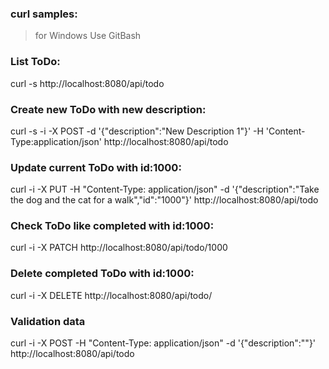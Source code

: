### curl samples:
>for Windows Use GitBash

### List ToDo:
curl -s http://localhost:8080/api/todo

### Create new ToDo with new description:
curl -s -i -X POST -d '{"description":"New Description 1"}' -H 'Content-Type:application/json' http://localhost:8080/api/todo

### Update current ToDo with id:1000:
curl -i -X PUT -H "Content-Type: application/json" -d '{"description":"Take the dog and the cat for a walk","id":"1000"}' http://localhost:8080/api/todo

### Check ToDo like completed with id:1000:
curl -i -X PATCH http://localhost:8080/api/todo/1000

### Delete completed ToDo with id:1000:
curl -i -X DELETE http://localhost:8080/api/todo/

### Validation data
curl -i -X POST -H "Content-Type: application/json" -d '{"description":""}' http://localhost:8080/api/todo